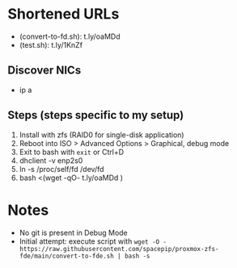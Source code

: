 # Shortened URLs
- (convert-to-fd.sh): t.ly/oaMDd 
- (test.sh): t.ly/1KnZf

## Discover NICs
- ip a

## Steps (steps specific to my setup)
1. Install with zfs (RAID0 for single-disk application)
2. Reboot into ISO > Advanced Options > Graphical, debug mode
3. Exit to bash with `exit` or Ctrl+D
4. dhclient -v enp2s0
5. ln -s /proc/self/fd /dev/fd
6. bash <(wget -qO- t.ly/oaMDd )


# Notes
- No git is present in Debug Mode
- Initial attempt: execute script with `wget -O - https://raw.githubusercontent.com/spacepip/proxmox-zfs-fde/main/convert-to-fde.sh | bash -s`
